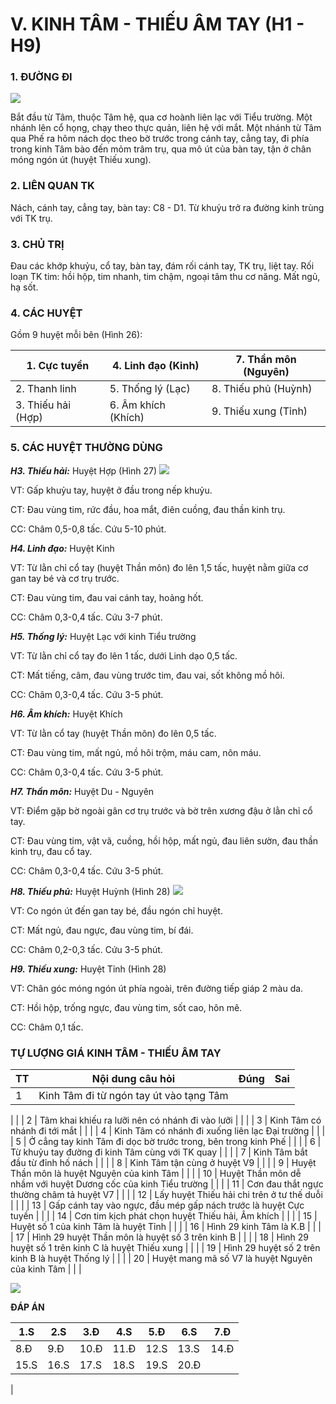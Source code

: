 # V. KINH TÂM - THIẾU ÂM TAY (H1 - H9)

### 1. ĐƯỜNG ĐI

![](RackMultipart20240304-1-el88ln_html_829c718285b636ad.png)

Bắt đầu từ Tâm, thuộc Tâm hệ, qua cơ hoành liên lạc với Tiểu trường. Một nhánh lên cổ họng, chạy theo thực quản, liên hệ với mắt. Một nhánh từ Tâm qua Phế ra hõm nách dọc theo bờ trước trong cánh tay, cẳng tay, đi phía trong kinh Tâm bào đến mỏm trâm trụ, qua mô út của bàn tay, tận ở chân móng ngón út (huyệt Thiếu xung).

### 2. LIÊN QUAN TK

Nách, cánh tay, cẳng tay, bàn tay: C8 - D1. Từ khuỷu trở ra đường kinh trùng với TK trụ.

### 3. CHỦ TRỊ

Đau các khớp khuỷu, cổ tay, bàn tay, đám rối cánh tay, TK trụ, liệt tay. Rối loạn TK tim: hồi hộp, tim nhanh, tim chậm, ngoại tâm thu cơ năng. Mất ngủ, hạ sốt.

### 4. CÁC HUYỆT

Gồm 9 huyệt mỗi bên (Hình 26):

| 1. Cực tuyền | 4. Linh đạo (Kinh) | 7. Thần môn (Nguyên) |
| --- | --- | --- |
| 2. Thanh linh | 5. Thống lý (Lạc) | 8. Thiếu phủ (Huỳnh) |
| 3. Thiếu hải (Hợp) | 6. Âm khích (Khích) | 9. Thiếu xung (Tỉnh) |

### 5. CÁC HUYỆT THƯỜNG DÙNG

_**H3. Thiếu hải:**_ Huyệt Hợp (Hình 27) ![](RackMultipart20240304-1-el88ln_html_64c91cb308dba830.png)

VT: Gấp khuỷu tay, huyệt ở đầu trong nếp khuỷu.

CT: Đau vùng tim, rức đầu, hoa mắt, điên cuồng, đau thần kinh trụ.

CC: Châm 0,5-0,8 tấc. Cứu 5-10 phút.

_**H4. Linh đạo:**_ Huyệt Kinh

VT: Từ lằn chỉ cổ tay (huyệt Thần môn) đo lên 1,5 tấc, huyệt nằm giữa cơ gan tay bé và cơ trụ trước.

CT: Đau vùng tim, đau vai cánh tay, hoảng hốt.

CC: Châm 0,3-0,4 tấc. Cứu 3-7 phút.

_**H5. Thống lý:**_ Huyệt Lạc với kinh Tiểu trường

VT: Từ lằn chỉ cổ tay đo lên 1 tấc, dưới Linh dạo 0,5 tấc.

CT: Mất tiếng, câm, đau vùng trước tim, đau vai, sốt không mồ hôi.

CC: Châm 0,3-0,4 tấc. Cứu 3-5 phút.

_**H6. Âm khích:**_ Huyệt Khích

VT: Từ lằn cổ tay (huyệt Thần môn) đo lên 0,5 tấc.

CT: Đau vùng tim, mất ngủ, mồ hôi trộm, máu cam, nôn máu.

CC: Châm 0,3-0,4 tấc. Cứu 3-5 phút.

_**H7. Thần môn:**_ Huyệt Du - Nguyên

VT: Điểm gặp bờ ngoài gân cơ trụ trước và bờ trên xương đậu ở lằn chỉ cổ tay.

CT: Đau vùng tim, vật vã, cuồng, hồi hộp, mất ngủ, đau liên sườn, đau thần kinh trụ, đau cổ tay.

CC: Châm 0,3-0,4 tấc. Cứu 3-5 phút.

_**H8. Thiếu phủ:**_ Huyệt Huỳnh (Hình 28) ![](RackMultipart20240304-1-el88ln_html_1fc9852a2448d648.png)

VT: Co ngón út đến gan tay bé, đầu ngón chỉ huyệt.

CT: Mất ngủ, đau ngực, đau vùng tim, bí đái.

CC: Châm 0,2-0,3 tấc. Cứu 3-5 phút.

_**H9. Thiếu xung:**_ Huyệt Tỉnh (Hình 28)

VT: Chân góc móng ngón út phía ngoài, trên đường tiếp giáp 2 màu da.

CT: Hồi hộp, trống ngực, đau vùng tim, sốt cao, hôn mê.

CC: Châm 0,1 tấc.

### TỰ LƯỢNG GIÁ KINH TÂM - THIẾU ÂM TAY

| **TT**| **Nội dung câu hỏi**| **Đúng**| **Sai**|
| --- | --- | --- | --- |
| 1 | Kinh Tâm đi từ ngón tay út vào tạng Tâm |
 |
 |
| 2 | Tâm khai khiếu ra lưỡi nên có nhánh đi vào lưỡi |
 |
 |
| 3 | Kinh Tâm có nhánh đi tới mắt |
 |
 |
| 4 | Kinh Tâm có nhánh đi xuống liên lạc Đại trường |
 |
 |
| 5 | Ở cẳng tay kinh Tâm đi dọc bờ trước trong, bên trong kinh Phế |
 |
 |
| 6 | Từ khuỷu tay đường đi kinh Tâm cùng với TK quay |
 |
 |
| 7 | Kinh Tâm bắt đầu từ đỉnh hố nách |
 |
 |
| 8 | Kinh Tâm tận cùng ở huyệt V9 |
 |
 |
| 9 | Huyệt Thần môn là huyệt Nguyên của kinh Tâm |
 |
 |
| 10 | Huyệt Thần môn dễ nhầm với huyệt Dương cốc của kinh Tiểu trường |
 |
 |
| 11 | Cơn đau thắt ngực thường châm tả huyệt V7 |
 |
 |
| 12 | Lấy huyệt Thiếu hải chi trên ở tư thế duỗi |
 |
 |
| 13 | Gấp cánh tay vào ngực, đầu mép gấp nách trước là huyệt Cực tuyền |
 |
 |
| 14 | Cơn tim kịch phát chọn huyệt Thiếu hải, Âm khích |
 |
 |
| 15 | Huyệt số 1 của kinh Tâm là huyệt Tỉnh |
 |
 |
| 16 | Hình 29 kinh Tâm là K.B |
 |
 |
| 17 | Hình 29 huyệt Thần môn là huyệt số 3 trên kinh B |
 |
 |
| 18 | Hình 29 huyệt số 1 trên kinh C là huyệt Thiếu xung |
 |
 |
| 19 | Hình 29 huyệt số 2 trên kinh B là huyệt Thống lý |
 |
 |
| 20 | Huyệt mang mã số V7 là huyệt Nguyên của kinh Tâm |
 |
 |

![](RackMultipart20240304-1-el88ln_html_32d8b4d74698ca95.png)

**ĐÁP ÁN**

| 1.S | 2.S | 3.Đ | 4.S | 5.Đ | 6.S | 7.Đ |
| --- | --- | --- | --- | --- | --- | --- |
| 8.Đ | 9.Đ | 10.Đ | 11.Đ | 12.S | 13.S | 14.Đ |
| 15.S | 16.S | 17.S | 18.S | 19.S | 20.Đ |
 |
